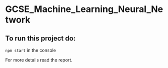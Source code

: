 # GCSE_Machine_Learning_Neural_Network

## To run this project do:
`npm start`
in the console

For more details read the report.
